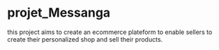 # projet_Messanga
this project aims to create an ecommerce plateform to enable sellers to create their personalized shop and sell their products.

